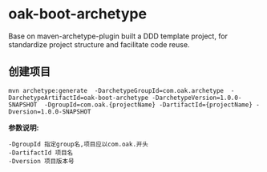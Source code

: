 # oak-boot-archetype

Base on maven-archetype-plugin built a DDD template project, for standardize project structure and facilitate code reuse.

## 创建项目

    mvn archetype:generate  -DarchetypeGroupId=com.oak.archetype  -DarchetypeArtifactId=oak-boot-archetype -DarchetypeVersion=1.0.0-SNAPSHOT  -DgroupId=com.oak.{projectName} -DartifactId={projectName} -Dversion=1.0.0-SNAPSHOT

**参数说明:**

    -DgroupId 指定group名,项目应以com.oak.开头
    -DartifactId 项目名
    -Dversion 项目版本号

